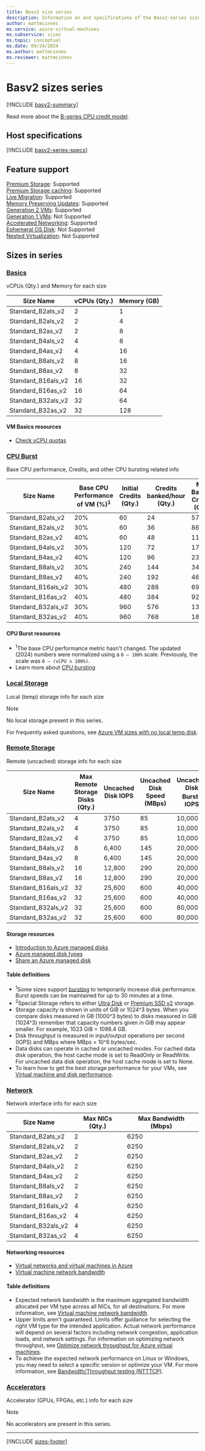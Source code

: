 ```yaml
---
title: Basv2 size series
description: Information on and specifications of the Basv2-series sizes
author: mattmcinnes
ms.service: azure-virtual-machines
ms.subservice: sizes
ms.topic: conceptual
ms.date: 09/24/2024
ms.author: mattmcinnes
ms.reviewer: mattmcinnes
---
```


# Basv2 sizes series

[!INCLUDE [basv2-summary](./includes/basv2-series-summary.md)]

Read more about the [B-series CPU credit model](../../b-series-cpu-credit-model/b-series-cpu-credit-model.md).

## Host specifications
[!INCLUDE [basv2-series-specs](./includes/basv2-series-specs.md)]

## Feature support
[Premium Storage](../../premium-storage-performance.md): Supported <br>[Premium Storage caching](../../premium-storage-performance.md): Supported <br>[Live Migration](../../maintenance-and-updates.md): Supported <br>[Memory Preserving Updates](../../maintenance-and-updates.md): Supported <br>[Generation 2 VMs](../../generation-2.md): Supported <br>[Generation 1 VMs](../../generation-2.md): Not Supported <br>[Accelerated Networking](/azure/virtual-network/create-vm-accelerated-networking-cli): Supported <br>[Ephemeral OS Disk](../../ephemeral-os-disks.md): Not Supported <br>[Nested Virtualization](/virtualization/hyper-v-on-windows/user-guide/nested-virtualization): Not Supported <br>

## Sizes in series

### [Basics](#tab/sizebasic)

vCPUs (Qty.) and Memory for each size

| Size Name | vCPUs (Qty.) | Memory (GB) |
| --- | --- | --- |
| Standard_B2ats_v2 | 2 | 1 |
| Standard_B2als_v2 | 2 | 4 |
| Standard_B2as_v2 | 2 | 8 |
| Standard_B4als_v2 | 4 | 8 |
| Standard_B4as_v2 | 4 | 16 |
| Standard_B8als_v2 | 8 | 16 |
| Standard_B8as_v2 | 8 | 32 |
| Standard_B16als_v2 | 16 | 32 |
| Standard_B16as_v2 | 16 | 64 |
| Standard_B32als_v2 | 32 | 64 |
| Standard_B32as_v2 | 32 | 128 |

#### VM Basics resources
- [Check vCPU quotas](../../../virtual-machines/quotas.md)


### [CPU Burst](#tab/sizeburstdata)

Base CPU performance, Credits, and other CPU bursting related info

| Size Name | Base CPU Performance of VM (%)<sup>1</sup> | Initial Credits (Qty.) | Credits banked/hour (Qty.) | Max Banked Credits (Qty.) |
| --- | --- | --- | --- | --- |
| Standard_B2ats_v2  | 20% | 60  | 24  | 576 |
| Standard_B2als_v2  | 30% | 60  | 36  | 864 |
| Standard_B2as_v2   | 40% | 60  | 48  | 1152 |
| Standard_B4als_v2  | 30% | 120 | 72  | 1728 |
| Standard_B4as_v2   | 40% | 120 | 96  | 2304 |
| Standard_B8als_v2  | 30% | 240 | 144 | 3456 |
| Standard_B8as_v2   | 40% | 240 | 192 | 4608 |
| Standard_B16als_v2 | 30% | 480 | 288 | 6912 |
| Standard_B16as_v2  | 40% | 480 | 384 | 9216 |
| Standard_B32als_v2 | 30% | 960 | 576 | 13824 |
| Standard_B32as_v2  | 40% | 960 | 768 | 18432 |

#### CPU Burst resources
- <sup>1</sup>The base CPU performance metric hasn't changed. The updated (2024) numbers were normalized using a `0 – 100%` scale. Previously, the scale was `0 – (vCPU x 100%)`.
- Learn more about [CPU bursting](../../b-series-cpu-credit-model/b-series-cpu-credit-model.md)

### [Local Storage](#tab/sizestoragelocal)

Local (temp) storage info for each size

> [!NOTE]
> No local storage present in this series.
>
> For frequently asked questions, see [Azure VM sizes with no local temp disk](../../azure-vms-no-temp-disk.yml).



### [Remote Storage](#tab/sizestorageremote)

Remote (uncached) storage info for each size

| Size Name | Max Remote Storage Disks (Qty.) | Uncached Disk IOPS | Uncached Disk Speed (MBps) | Uncached Disk Burst<sup>1</sup> IOPS | Uncached Disk Burst<sup>1</sup> Speed (MBps) |
| --- | --- | --- | --- | --- | --- |
| Standard_B2ats_v2 | 4 | 3750 | 85 | 10,000 | 960 |
| Standard_B2als_v2 | 4 | 3750 | 85 | 10,000 | 960 |
| Standard_B2as_v2 | 4 | 3750 | 85 | 10,000 | 960 |
| Standard_B4als_v2 | 8 | 6,400 | 145 | 20,000 | 960 |
| Standard_B4as_v2 | 8 | 6,400 | 145 | 20,000 | 960 |
| Standard_B8als_v2 | 16 | 12,800 | 290 | 20,000 | 960 |
| Standard_B8as_v2 | 16 | 12,800 | 290 | 20,000 | 960 |
| Standard_B16als_v2 | 32 | 25,600 | 600 | 40,000 | 960 |
| Standard_B16as_v2 | 32 | 25,600 | 600 | 40,000 | 960 |
| Standard_B32als_v2 | 32 | 25,600 | 600 | 80,000 | 960 |
| Standard_B32as_v2 | 32 | 25,600 | 600 | 80,000 | 960 |

#### Storage resources
- [Introduction to Azure managed disks](../../../virtual-machines/managed-disks-overview.md)
- [Azure managed disk types](../../../virtual-machines/disks-types.md)
- [Share an Azure managed disk](../../../virtual-machines/disks-shared.md)

#### Table definitions
- <sup>1</sup>Some sizes support [bursting](../../disk-bursting.md) to temporarily increase disk performance. Burst speeds can be maintained for up to 30 minutes at a time.
- <sup>2</sup>Special Storage refers to either [Ultra Disk](../../../virtual-machines/disks-enable-ultra-ssd.md) or [Premium SSD v2](../../../virtual-machines/disks-deploy-premium-v2.md) storage.
- Storage capacity is shown in units of GiB or 1024^3 bytes. When you compare disks measured in GB (1000^3 bytes) to disks measured in GiB (1024^3) remember that capacity numbers given in GiB may appear smaller. For example, 1023 GiB = 1098.4 GB.
- Disk throughput is measured in input/output operations per second (IOPS) and MBps where MBps = 10^6 bytes/sec.
- Data disks can operate in cached or uncached modes. For cached data disk operation, the host cache mode is set to ReadOnly or ReadWrite. For uncached data disk operation, the host cache mode is set to None.
- To learn how to get the best storage performance for your VMs, see [Virtual machine and disk performance](../../../virtual-machines/disks-performance.md).


### [Network](#tab/sizenetwork)

Network interface info for each size

| Size Name | Max NICs (Qty.) | Max Bandwidth (Mbps) |
| --- | --- | --- |
| Standard_B2ats_v2 | 2 | 6250 |
| Standard_B2als_v2 | 2 | 6250 |
| Standard_B2as_v2 | 2 | 6250 |
| Standard_B4als_v2 | 2 | 6250 |
| Standard_B4as_v2 | 2 | 6250 |
| Standard_B8als_v2 | 2 | 6250 |
| Standard_B8as_v2 | 2 | 6250 |
| Standard_B16als_v2 | 4 | 6250 |
| Standard_B16as_v2 | 4 | 6250 |
| Standard_B32als_v2 | 4 | 6250 |
| Standard_B32as_v2 | 4 | 6250 |

#### Networking resources
- [Virtual networks and virtual machines in Azure](/azure/virtual-network/network-overview)
- [Virtual machine network bandwidth](/azure/virtual-network/virtual-machine-network-throughput)

#### Table definitions
- Expected network bandwidth is the maximum aggregated bandwidth allocated per VM type across all NICs, for all destinations. For more information, see [Virtual machine network bandwidth](/azure/virtual-network/virtual-machine-network-throughput)
- Upper limits aren't guaranteed. Limits offer guidance for selecting the right VM type for the intended application. Actual network performance will depend on several factors including network congestion, application loads, and network settings. For information on optimizing network throughput, see [Optimize network throughput for Azure virtual machines](/azure/virtual-network/virtual-network-optimize-network-bandwidth). 
-  To achieve the expected network performance on Linux or Windows, you may need to select a specific version or optimize your VM. For more information, see [Bandwidth/Throughput testing (NTTTCP)](/azure/virtual-network/virtual-network-bandwidth-testing).

### [Accelerators](#tab/sizeaccelerators)

Accelerator (GPUs, FPGAs, etc.) info for each size

> [!NOTE]
> No accelerators are present in this series.

---

[!INCLUDE [sizes-footer](../includes/sizes-footer.md)]
